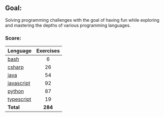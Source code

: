 ## Goal:
Solving programming challenges with the goal of having fun while exploring and mastering the depths of various programming languages.

### Score:
| Lenguage | Exercises |
|---|:---:|
| [bash](/bash) | 6 |
| [csharp](/csharp) | 26 |
| [java](/java) | 54 |
| [javascript](/javascript) | 92 |
| [python](/python) | 87 |
| [typescript](/typescript) | 19 |
| **Total** | **284** |
